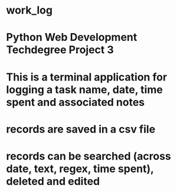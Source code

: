 # work_log
# Python Web Development Techdegree Project 3

# This is a terminal application for logging a task name, date, time spent and associated notes
# records are saved in a csv file
# records can be searched (across date, text, regex, time spent), deleted and edited
